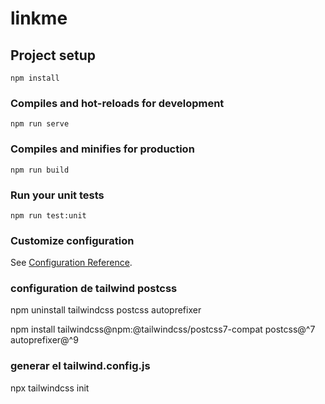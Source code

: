 # linkme

## Project setup
```
npm install
```

### Compiles and hot-reloads for development
```
npm run serve
```

### Compiles and minifies for production
```
npm run build
```

### Run your unit tests
```
npm run test:unit
```

### Customize configuration
See [Configuration Reference](https://cli.vuejs.org/config/).

### configuration de tailwind postcss
npm uninstall tailwindcss postcss autoprefixer

npm install tailwindcss@npm:@tailwindcss/postcss7-compat postcss@^7 autoprefixer@^9

### generar el  tailwind.config.js
npx tailwindcss init

